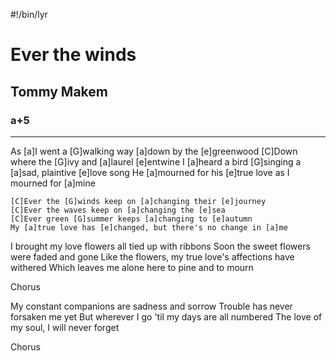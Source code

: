 #!/bin/lyr
# Ever the winds
## Tommy Makem
### a+5

---

As [a]I went a [G]walking way [a]down by the [e]greenwood
[C]Down where the [G]ivy and [a]laurel [e]entwine
I [a]heard a bird [G]singing a [a]sad, plaintive [e]love song
He [a]mourned for his [e]true love as I mourned for [a]mine


    [C]Ever the [G]winds keep on [a]changing their [e]journey
    [C]Ever the waves keep on [a]changing the [e]sea
    [C]Ever green [G]summer keeps [a]changing to [e]autumn
    My [a]true love has [e]changed, but there's no change in [a]me

I brought my love flowers all tied up with ribbons
Soon the sweet flowers were faded and gone
Like the flowers, my true love's affections have withered
Which leaves me alone here to pine and to mourn

Chorus

My constant companions are sadness and sorrow
Trouble has never forsaken me yet
But wherever I go 'til my days are all numbered
The love of my soul, I will never forget

Chorus